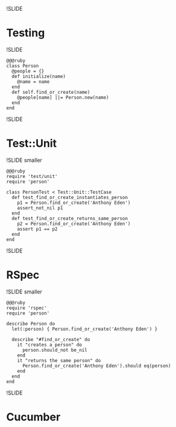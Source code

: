 !SLIDE

# Testing #

!SLIDE

    @@@ruby
    class Person
      @people = {}
      def initialize(name)
        @name = name
      end
      def self.find_or_create(name)
        @people[name] ||= Person.new(name)
      end
    end

!SLIDE

# Test::Unit

!SLIDE smaller

    @@@ruby
    require 'test/unit'
    require 'person'

    class PersonTest < Test::Unit::TestCase
      def test_find_or_create_instantiates_person
        p1 = Person.find_or_create('Anthony Eden')
        assert_not_nil p1
      end
      def test_find_or_create_returns_same_person
        p2 = Person.find_or_create('Anthony Eden')
        assert p1 == p2
      end
    end

!SLIDE

# RSpec

!SLIDE smaller

    @@@ruby
    require 'rspec'
    require 'person'

    describe Person do
      let(:person) { Person.find_or_create('Anthony Eden') }

      describe "#find_or_create" do
        it "creates a person" do
          person.should_not be_nil
        end
        it "returns the same person" do
          Person.find_or_create('Anthony Eden').should eq(person)
        end
      end
    end

!SLIDE

# Cucumber
